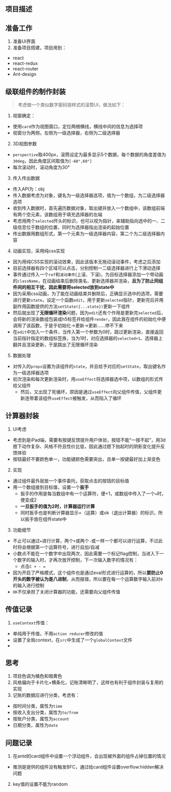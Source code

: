 ## 项目描述

## 准备工作
1. 准备UI界面
2. 准备项目搭建，项目用到：
  + react
  + react-redux
  + react-router
  + Ant-design

## 级联组件的制作封装
> 考虑做一个类似数字密码锁样式的滚筒UI，做法如下：
1. 视窗确定：
  + 使用`card`作为视图窗口，定位两根横线，横线中间的信息为选择项
  + 视窗分为两侧，左侧为一级选择器，右侧为二级选择器
2. 3D视图参数
  + `perspective`取400px，滚筒设定为最多显示5个数据，每个数据的角度差值为`30deg`，因此角度区间取值为`[-60°,60°]`
  + 每次滚动时，滚动角度为30°
3. 传入传出数据
  + 传入API为：obj
  + 传入数据考虑为对象，键名为一级选择器选项，值为一个数组，为二级选择器选项
  + 收到传入数据时，首先遍历数据对象，取出键并放入一个数组中，该数组前端有两个空元素，该数组用于填充选择器的左端
  + 考虑用两个`selected`开头的标识，也可以视为指针，来辅助指向选中的一、二级信息位于数组的位置，同时为选择器指出渲染的起始位置
  + 传出数据用数组形式，第一个元素为一级选择器内容，第二个为二级选择器内容
4. 动画实现，采用纯css实现
  + 因为用纯CSS实现的滚动效果，因此该版本无拖动滚动事件，考虑之后添加
  + 目前选择器有四个区域可以点击，分别控制一二级选择器进行上下滑动选择
  + 事件通过传入一个`ref`和`滚动事件`(上滚、下滚)，为目标选择器添加一个带动画的`className`，在动画结束后删除类名、更新选择器并渲染，**且为了防止同组件间的相互干扰**，**因此需要将selected放到state中**
  + 因为采用css动画，为了能在动画结束并删除后，正确显示选中的选项，需要进行更新`state`，设定一个函数`edit`，用于更新`selected`指针，更新完后并用副作用函数提供的方法`setState({...state})`更新一下组件
  + 然后就出现了**无限循环渲染**问题，因为`edit`还有个作用是更新完`selected`后，会将新的渲染数组包装成h5标签并给组件`render`，因此我在组件的初始化中便调用了该函数，于是乎初始化→更新→更新……停不下来
  + 在`edit`中加入一个条件，当传入第一个参数为0时，跳过更新渲染，直接返回当前指针指定的数组标签族，当为1时，对应选择器的`selected+1`、选择器上翻并且渲染更新，于是跳出了无限循环渲染
5. 数据处理
  + 对传入的`props`设置为该组件的`state`，并且给予对应的`setState`，取出键名作为一级选择器选项
  + 初次渲染和每次更新渲染时，用`useEffect`将选择器选中项，以数组的形式传给父组件
    +  然后，又出现了死循环，原因是通过`useEffect`向父组件传值，父组件更新连带着该组件`useEffect`被触发，从而陷入了循环

## 计算器封装
1. UI考虑
  + 考虑到是iPad端，需要有按键反馈提升用户体验，按钮不能“一按不起”，用3d摁下动作复杂、风格不符且性价比低，因此通过摁下抬起时的阴影变化提升反馈体验
  + 按钮最好不要颜色单一，功能键颜色需要突出，且单一按键最好加上渐变色
2. 实现
  + 通过组件最外层放一个事件委托，获取点击的按钮的目标值
  + 用一个数组接到目标值，设置一个**扳手**
    + 扳手的作用是每当数组中有一个运算符，便+1，或数组中传入了一个`=`时，便变成2
    + **一旦扳手的值为2时，计算器运行计算**
    + 同时扳手也是判断计算器显示=（运算）或ok（退出计算器）的标识，所以扳手放在组件state中
3. 功能细节
  + 不止可以通过`=`进行计算，两个`+`或两个`-`或一样一个都可以进行运算，不过此时将会根据第一个运算符号，进行自加/自减
  + 小数点不能在一个数字中出现两次，因此需要一个标记flag控制，当进入下一个数字的输入时，才再次放开控制，下一次输入数字的情况有：
    + 点击`C + - =`
  + 因为开启了严格模式，这个组件也是通过eval形式进行运算的，所以**要防止0开头的数字被认为是八进制**，从而报错，所以要在每一个运算数字输入前对`0`的输入进行控制
  + `OK`不仅承担了关闭计算器的功能，还需要向父组件传值
## 传值记录
1. `useContext`传值：
  + 单纯用于传值，不用`action reducer`修改的值
  + 设置了全局context，在`src`中生成了一个`globalContext`文件
  + 
## 思考
1. 项目色调为橘色和暗黄色
2. 风格偏向于卡片化+横条化，记账清晰明了，这样也有利于组件封装与复用的实现
3. 记账的数据应进行分类，考虑有：
  + 按时间分类，属性为`time`
  + 按收入支出分类，属性为`to/from`
  + 按账户分类，属性为`account`
  + 日期分类，属性为`date`

## 问题记录
1. 在antd的card组件中设置一个浮动组件，会出现被外面的组件占掉位置的情况
  + 推测是提供的组件没有触发BFC，通过给card组件设置overflow:hidden解决问题
2. key值的设置不能为random